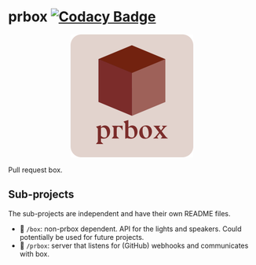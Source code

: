 # prbox [![Codacy Badge](https://app.codacy.com/project/badge/Grade/8002dad83f6c4c809cf3e35870756ff8)](https://app.codacy.com/gh/theowiik/prbox/dashboard?utm_source=gh&utm_medium=referral&utm_content=&utm_campaign=Badge_grade)

<p align="center">
    <img src="_meta/logo.png" alt="Logo" width="250px"/>
</p>

Pull request box.

## Sub-projects

The sub-projects are independent and have their own README files.

- 📁 `/box`: non-prbox dependent. API for the lights and speakers. Could potentially be used for future projects.
- 📁 `/prbox`: server that listens for (GitHub) webhooks and communicates with box.
